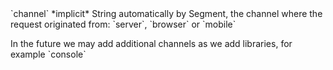 <tr>
  <td>`channel`</td>
  <td>*implicit*</td>
  <td>String</td>
  <td>automatically by Segment, the channel where the request originated from: `server`, `browser` or `mobile`
    <p>In the future we may add additional channels as we add libraries, for example `console`</p>
  </td>
</tr>
